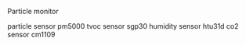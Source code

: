 Particle monitor

particle sensor pm5000
tvoc sensor sgp30
humidity sensor htu31d
co2 sensor cm1109


